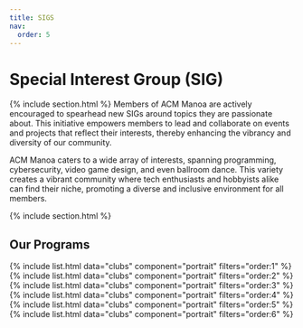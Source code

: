 ```yaml
---
title: SIGS
nav:
  order: 5
---
```


# Special Interest Group (SIG)

{% include section.html %}
Members of ACM Manoa are actively encouraged to spearhead new SIGs around topics they are passionate about. This initiative empowers members to lead and collaborate on events and projects that reflect their interests, thereby enhancing the vibrancy and diversity of our community.

ACM Manoa caters to a wide array of interests, spanning programming, cybersecurity, video game design, and even ballroom dance. This variety creates a vibrant community where tech enthusiasts and hobbyists alike can find their niche, promoting a diverse and inclusive environment for all members.

{% include section.html %}
## Our Programs

{% include list.html data="clubs" component="portrait" filters="order:1" %}
{% include list.html data="clubs" component="portrait" filters="order:2" %}
{% include list.html data="clubs" component="portrait" filters="order:3" %}
{% include list.html data="clubs" component="portrait" filters="order:4" %}
{% include list.html data="clubs" component="portrait" filters="order:5" %}
{% include list.html data="clubs" component="portrait" filters="order:6" %}